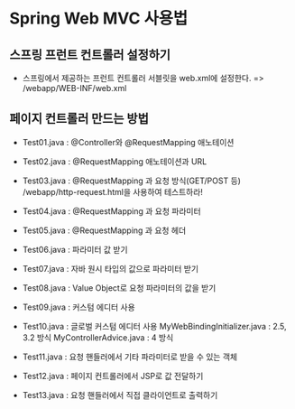 # Spring Web MVC 사용법

## 스프링 프런트 컨트롤러 설정하기
- 스프링에서 제공하는 프런트 컨트롤러 서블릿을 web.xml에 설정한다.
  => /webapp/WEB-INF/web.xml

## 페이지 컨트롤러 만드는 방법
- Test01.java : @Controller와 @RequestMapping 애노테이션  
- Test02.java : @RequestMapping 애노테이션과 URL
- Test03.java : @RequestMapping 과 요청 방식(GET/POST 등)
  /webapp/http-request.html을 사용하여 테스트하라!
- Test04.java : @RequestMapping 과 요청 파라미터
- Test05.java : @RequestMapping 과 요청 헤더

- Test06.java : 파라미터 값 받기
- Test07.java : 자바 원시 타입의 값으로 파라미터 받기
- Test08.java : Value Object로 요청 파라미터의 값을 받기 
- Test09.java : 커스텀 에디터 사용
- Test10.java : 글로벌 커스텀 에디터 사용
  MyWebBindingInitializer.java : 2.5, 3.2 방식
  MyControllerAdvice.java : 4 방식   
- Test11.java : 요청 핸들러에서 기타 파라미터로 받을 수 있는 객체  

- Test12.java : 페이지 컨트롤러에서 JSP로 값 전달하기
- Test13.java : 요청 핸들러에서 직접 클라이언트로 출력하기






 